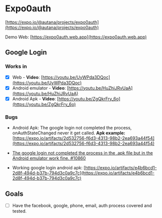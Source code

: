 # Expo0auth

[https://expo.io/@autana/projects/expo0auth](https://expo.io/@autana/projects/expo0auth)

Demo Web: [https://expo0auth.web.app](https://expo0auth.web.app)

## Google Login

### Works in

- [x] Web - **Video**: [https://youtu.be/UyWPda3DQoc](https://youtu.be/UyWPda3DQoc)
- [x] Android emulator - **Video**: [https://youtu.be/HuZhiJRvUaA](https://youtu.be/HuZhiJRvUaA)
- [x] Android Apk - **Video**: [https://youtu.be/ZgQkrFry_6o](https://youtu.be/ZgQkrFry_6o)

### Bugs

- Android Apk: The google login not completed the process, onAuthStateChanged never it get called. **Apk example:** [https://expo.io/artifacts/2d532756-f6d3-4313-98b2-2ea693a44f54](https://expo.io/artifacts/2d532756-f6d3-4313-98b2-2ea693a44f54)

- [The google login not completed the process in the .apk file but in the Android emulator work fine. #10860
](https://github.com/expo/expo/issues/10860) 

- Working google login android apk: [https://expo.io/artifacts/e4b6bcd1-2d8f-494d-b37b-794d3c0a9c7c](https://expo.io/artifacts/e4b6bcd1-2d8f-494d-b37b-794d3c0a9c7c)

## Goals

- [ ] Have the facebook, google, phone, email, auth process covered and tested.

